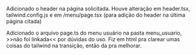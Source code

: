 Adicionado o header na página solicitada.
  Houve alteração em header.tsx, tailwind.config.js e em /menu/page.tsx (para adição do header na última página citada)

Adicionado o arquivo page.ts do menu usuário na pasta menu_usuario, >>não foi linkada<< por dúvidas do uso.
  Fiz em html pra clarear umas coisas do tailwind na transição, então da pra melhorar.
